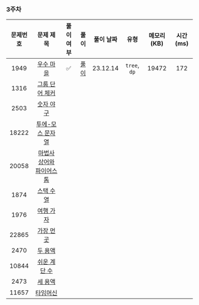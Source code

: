 ### 3주차

| 문제번호 |                         문제 제목                     | 풀이 여부 |             풀이             |  풀이 날짜   |     유형     | 메모리(KB) | 시간(ms) |
|:----:|:-----------------------------------------------------:|:-:|:--------------------------:|:--------:|:----------:|:-------:|:------:|
|1949| [우수 마을](https://www.acmicpc.net/problem/1949) |✅| [풀이](./BOJ_1949_우수마을.java) | 23.12.14 | `tree`, `dp` |  19472  |  172   |
|1316| [그룹 단어 체커](https://www.acmicpc.net/problem/1316) |  |                            |          |            |         |        |
|2503| [숫자 야구](https://www.acmicpc.net/problem/2503) | |                            |          |            |         |        |
|18222| [투에-모스 문자열](https://www.acmicpc.net/problem/18222) |  |                            |          |            |         |        |
|20058| [마법사 상어와 파이어스톰](https://www.acmicpc.net/problem/20058) |  |                            |          |            |         |        |
|1874| [스택 수열](https://www.acmicpc.net/problem/1874) |  |                            |          |            |         |        |
|1976| [여행 가자](https://www.acmicpc.net/problem/1976) |  |                            |          |            |         |        |
|22865| [가장 먼 곳](https://www.acmicpc.net/problem/22865) |  |                            |          |            |         |        |
|2470| [두 용액](https://www.acmicpc.net/problem/2470) |  |                            |          |            |         |        |
|10844| [쉬운 계단 수](https://www.acmicpc.net/problem/10844) |  |                            |          |            |         |        |
|2473| [세 용액](https://www.acmicpc.net/problem/2473) |  |                            |          |            |         |        |
|11657| [타임머신](https://www.acmicpc.net/problem/11657) |  |                            |          |            |         |        |